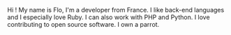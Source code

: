 Hi ! My name is Flo, I'm a developer from France.
I like back-end languages and I especially love Ruby. I can also work with PHP and Python.
I love contributing to open source software. 
I own a parrot.
<!---
florentdrousset/florentdrousset is a ✨ special ✨ repository because its `README.md` (this file) appears on your GitHub profile.
You can click the Preview link to take a look at your changes.
--->
